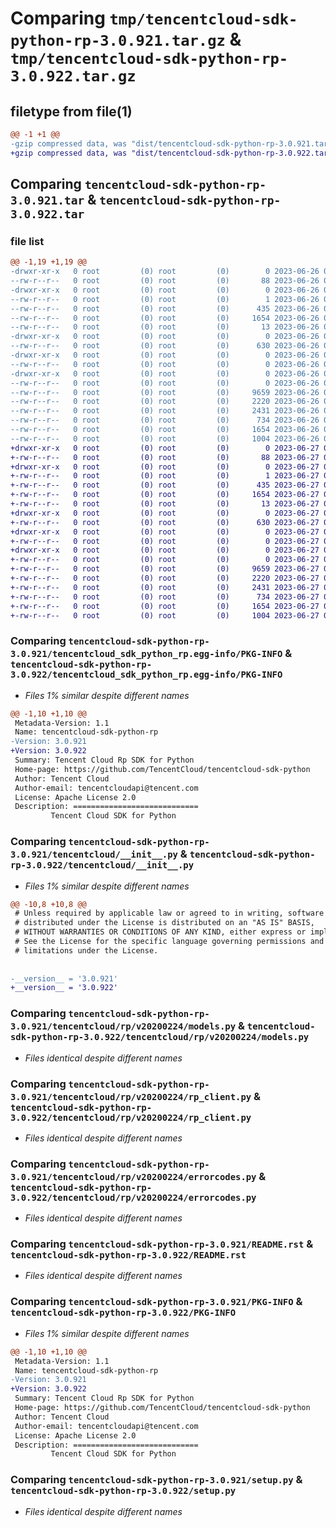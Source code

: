 # Comparing `tmp/tencentcloud-sdk-python-rp-3.0.921.tar.gz` & `tmp/tencentcloud-sdk-python-rp-3.0.922.tar.gz`

## filetype from file(1)

```diff
@@ -1 +1 @@
-gzip compressed data, was "dist/tencentcloud-sdk-python-rp-3.0.921.tar", last modified: Mon Jun 26 00:30:51 2023, max compression
+gzip compressed data, was "dist/tencentcloud-sdk-python-rp-3.0.922.tar", last modified: Tue Jun 27 00:31:12 2023, max compression
```

## Comparing `tencentcloud-sdk-python-rp-3.0.921.tar` & `tencentcloud-sdk-python-rp-3.0.922.tar`

### file list

```diff
@@ -1,19 +1,19 @@
-drwxr-xr-x   0 root         (0) root         (0)        0 2023-06-26 00:30:51.000000 tencentcloud-sdk-python-rp-3.0.921/
--rw-r--r--   0 root         (0) root         (0)       88 2023-06-26 00:30:51.000000 tencentcloud-sdk-python-rp-3.0.921/setup.cfg
-drwxr-xr-x   0 root         (0) root         (0)        0 2023-06-26 00:30:51.000000 tencentcloud-sdk-python-rp-3.0.921/tencentcloud_sdk_python_rp.egg-info/
--rw-r--r--   0 root         (0) root         (0)        1 2023-06-26 00:30:51.000000 tencentcloud-sdk-python-rp-3.0.921/tencentcloud_sdk_python_rp.egg-info/dependency_links.txt
--rw-r--r--   0 root         (0) root         (0)      435 2023-06-26 00:30:51.000000 tencentcloud-sdk-python-rp-3.0.921/tencentcloud_sdk_python_rp.egg-info/SOURCES.txt
--rw-r--r--   0 root         (0) root         (0)     1654 2023-06-26 00:30:51.000000 tencentcloud-sdk-python-rp-3.0.921/tencentcloud_sdk_python_rp.egg-info/PKG-INFO
--rw-r--r--   0 root         (0) root         (0)       13 2023-06-26 00:30:51.000000 tencentcloud-sdk-python-rp-3.0.921/tencentcloud_sdk_python_rp.egg-info/top_level.txt
-drwxr-xr-x   0 root         (0) root         (0)        0 2023-06-26 00:30:51.000000 tencentcloud-sdk-python-rp-3.0.921/tencentcloud/
--rw-r--r--   0 root         (0) root         (0)      630 2023-06-26 00:30:50.000000 tencentcloud-sdk-python-rp-3.0.921/tencentcloud/__init__.py
-drwxr-xr-x   0 root         (0) root         (0)        0 2023-06-26 00:30:51.000000 tencentcloud-sdk-python-rp-3.0.921/tencentcloud/rp/
--rw-r--r--   0 root         (0) root         (0)        0 2023-06-26 00:30:50.000000 tencentcloud-sdk-python-rp-3.0.921/tencentcloud/rp/__init__.py
-drwxr-xr-x   0 root         (0) root         (0)        0 2023-06-26 00:30:51.000000 tencentcloud-sdk-python-rp-3.0.921/tencentcloud/rp/v20200224/
--rw-r--r--   0 root         (0) root         (0)        0 2023-06-26 00:30:50.000000 tencentcloud-sdk-python-rp-3.0.921/tencentcloud/rp/v20200224/__init__.py
--rw-r--r--   0 root         (0) root         (0)     9659 2023-06-26 00:30:50.000000 tencentcloud-sdk-python-rp-3.0.921/tencentcloud/rp/v20200224/models.py
--rw-r--r--   0 root         (0) root         (0)     2220 2023-06-26 00:30:50.000000 tencentcloud-sdk-python-rp-3.0.921/tencentcloud/rp/v20200224/rp_client.py
--rw-r--r--   0 root         (0) root         (0)     2431 2023-06-26 00:30:50.000000 tencentcloud-sdk-python-rp-3.0.921/tencentcloud/rp/v20200224/errorcodes.py
--rw-r--r--   0 root         (0) root         (0)      734 2023-06-26 00:30:50.000000 tencentcloud-sdk-python-rp-3.0.921/README.rst
--rw-r--r--   0 root         (0) root         (0)     1654 2023-06-26 00:30:51.000000 tencentcloud-sdk-python-rp-3.0.921/PKG-INFO
--rw-r--r--   0 root         (0) root         (0)     1004 2023-06-26 00:30:50.000000 tencentcloud-sdk-python-rp-3.0.921/setup.py
+drwxr-xr-x   0 root         (0) root         (0)        0 2023-06-27 00:31:12.000000 tencentcloud-sdk-python-rp-3.0.922/
+-rw-r--r--   0 root         (0) root         (0)       88 2023-06-27 00:31:12.000000 tencentcloud-sdk-python-rp-3.0.922/setup.cfg
+drwxr-xr-x   0 root         (0) root         (0)        0 2023-06-27 00:31:12.000000 tencentcloud-sdk-python-rp-3.0.922/tencentcloud_sdk_python_rp.egg-info/
+-rw-r--r--   0 root         (0) root         (0)        1 2023-06-27 00:31:12.000000 tencentcloud-sdk-python-rp-3.0.922/tencentcloud_sdk_python_rp.egg-info/dependency_links.txt
+-rw-r--r--   0 root         (0) root         (0)      435 2023-06-27 00:31:12.000000 tencentcloud-sdk-python-rp-3.0.922/tencentcloud_sdk_python_rp.egg-info/SOURCES.txt
+-rw-r--r--   0 root         (0) root         (0)     1654 2023-06-27 00:31:12.000000 tencentcloud-sdk-python-rp-3.0.922/tencentcloud_sdk_python_rp.egg-info/PKG-INFO
+-rw-r--r--   0 root         (0) root         (0)       13 2023-06-27 00:31:12.000000 tencentcloud-sdk-python-rp-3.0.922/tencentcloud_sdk_python_rp.egg-info/top_level.txt
+drwxr-xr-x   0 root         (0) root         (0)        0 2023-06-27 00:31:12.000000 tencentcloud-sdk-python-rp-3.0.922/tencentcloud/
+-rw-r--r--   0 root         (0) root         (0)      630 2023-06-27 00:31:12.000000 tencentcloud-sdk-python-rp-3.0.922/tencentcloud/__init__.py
+drwxr-xr-x   0 root         (0) root         (0)        0 2023-06-27 00:31:12.000000 tencentcloud-sdk-python-rp-3.0.922/tencentcloud/rp/
+-rw-r--r--   0 root         (0) root         (0)        0 2023-06-27 00:31:12.000000 tencentcloud-sdk-python-rp-3.0.922/tencentcloud/rp/__init__.py
+drwxr-xr-x   0 root         (0) root         (0)        0 2023-06-27 00:31:12.000000 tencentcloud-sdk-python-rp-3.0.922/tencentcloud/rp/v20200224/
+-rw-r--r--   0 root         (0) root         (0)        0 2023-06-27 00:31:12.000000 tencentcloud-sdk-python-rp-3.0.922/tencentcloud/rp/v20200224/__init__.py
+-rw-r--r--   0 root         (0) root         (0)     9659 2023-06-27 00:31:12.000000 tencentcloud-sdk-python-rp-3.0.922/tencentcloud/rp/v20200224/models.py
+-rw-r--r--   0 root         (0) root         (0)     2220 2023-06-27 00:31:12.000000 tencentcloud-sdk-python-rp-3.0.922/tencentcloud/rp/v20200224/rp_client.py
+-rw-r--r--   0 root         (0) root         (0)     2431 2023-06-27 00:31:12.000000 tencentcloud-sdk-python-rp-3.0.922/tencentcloud/rp/v20200224/errorcodes.py
+-rw-r--r--   0 root         (0) root         (0)      734 2023-06-27 00:31:12.000000 tencentcloud-sdk-python-rp-3.0.922/README.rst
+-rw-r--r--   0 root         (0) root         (0)     1654 2023-06-27 00:31:12.000000 tencentcloud-sdk-python-rp-3.0.922/PKG-INFO
+-rw-r--r--   0 root         (0) root         (0)     1004 2023-06-27 00:31:12.000000 tencentcloud-sdk-python-rp-3.0.922/setup.py
```

### Comparing `tencentcloud-sdk-python-rp-3.0.921/tencentcloud_sdk_python_rp.egg-info/PKG-INFO` & `tencentcloud-sdk-python-rp-3.0.922/tencentcloud_sdk_python_rp.egg-info/PKG-INFO`

 * *Files 1% similar despite different names*

```diff
@@ -1,10 +1,10 @@
 Metadata-Version: 1.1
 Name: tencentcloud-sdk-python-rp
-Version: 3.0.921
+Version: 3.0.922
 Summary: Tencent Cloud Rp SDK for Python
 Home-page: https://github.com/TencentCloud/tencentcloud-sdk-python
 Author: Tencent Cloud
 Author-email: tencentcloudapi@tencent.com
 License: Apache License 2.0
 Description: ============================
         Tencent Cloud SDK for Python
```

### Comparing `tencentcloud-sdk-python-rp-3.0.921/tencentcloud/__init__.py` & `tencentcloud-sdk-python-rp-3.0.922/tencentcloud/__init__.py`

 * *Files 1% similar despite different names*

```diff
@@ -10,8 +10,8 @@
 # Unless required by applicable law or agreed to in writing, software
 # distributed under the License is distributed on an "AS IS" BASIS,
 # WITHOUT WARRANTIES OR CONDITIONS OF ANY KIND, either express or implied.
 # See the License for the specific language governing permissions and
 # limitations under the License.
 
 
-__version__ = '3.0.921'
+__version__ = '3.0.922'
```

### Comparing `tencentcloud-sdk-python-rp-3.0.921/tencentcloud/rp/v20200224/models.py` & `tencentcloud-sdk-python-rp-3.0.922/tencentcloud/rp/v20200224/models.py`

 * *Files identical despite different names*

### Comparing `tencentcloud-sdk-python-rp-3.0.921/tencentcloud/rp/v20200224/rp_client.py` & `tencentcloud-sdk-python-rp-3.0.922/tencentcloud/rp/v20200224/rp_client.py`

 * *Files identical despite different names*

### Comparing `tencentcloud-sdk-python-rp-3.0.921/tencentcloud/rp/v20200224/errorcodes.py` & `tencentcloud-sdk-python-rp-3.0.922/tencentcloud/rp/v20200224/errorcodes.py`

 * *Files identical despite different names*

### Comparing `tencentcloud-sdk-python-rp-3.0.921/README.rst` & `tencentcloud-sdk-python-rp-3.0.922/README.rst`

 * *Files identical despite different names*

### Comparing `tencentcloud-sdk-python-rp-3.0.921/PKG-INFO` & `tencentcloud-sdk-python-rp-3.0.922/PKG-INFO`

 * *Files 1% similar despite different names*

```diff
@@ -1,10 +1,10 @@
 Metadata-Version: 1.1
 Name: tencentcloud-sdk-python-rp
-Version: 3.0.921
+Version: 3.0.922
 Summary: Tencent Cloud Rp SDK for Python
 Home-page: https://github.com/TencentCloud/tencentcloud-sdk-python
 Author: Tencent Cloud
 Author-email: tencentcloudapi@tencent.com
 License: Apache License 2.0
 Description: ============================
         Tencent Cloud SDK for Python
```

### Comparing `tencentcloud-sdk-python-rp-3.0.921/setup.py` & `tencentcloud-sdk-python-rp-3.0.922/setup.py`

 * *Files identical despite different names*

